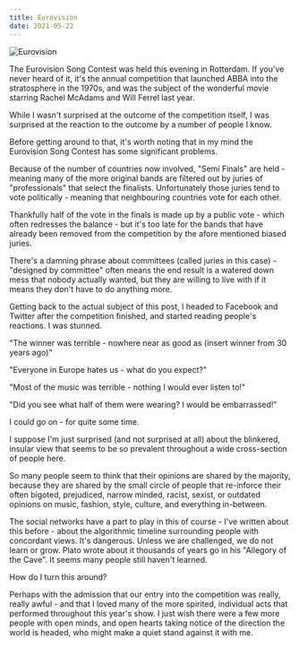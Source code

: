 ```yaml
---
title: Eurovision
date: 2021-05-22
---
```


![Eurovision](https://source.unsplash.com/l7dbl-sUg3k/1600x900)

The Eurovision Song Contest was held this evening in Rotterdam. If you've never heard of it, it's the annual competition that launched ABBA into the stratosphere in the 1970s, and was the subject of the wonderful movie starring Rachel McAdams and Will Ferrel last year.

While I wasn't surprised at the outcome of the competition itself, I was surprised at the reaction to the outcome by a number of people I know.

Before getting around to that, it's worth noting that in my mind the Eurovision Song Contest has some significant problems.

Because of the number of countries now involved, "Semi Finals" are held - meaning many of the more original bands are filtered out by juries of "professionals" that select the finalists. Unfortunately those juries tend to vote politically - meaning that neighbouring countries vote for each other.

Thankfully half of the vote in the finals is made up by a public vote - which often redresses the balance - but it's too late for the bands that have already been removed from the competition by the afore mentioned biased juries.

There's a damning phrase about committees (called juries in this case) - "designed by committee" often means the end result is a watered down mess that nobody actually wanted, but they are willing to live with if it means they don't have to do anything more.

Getting back to the actual subject of this post, I headed to Facebook and Twitter after the competition finished, and started reading people's reactions. I was stunned.

"The winner was terrible - nowhere near as good as (insert winner from 30 years ago)"

"Everyone in Europe hates us - what do you expect?"

"Most of the music was terrible - nothing I would ever listen to!"

"Did you see what half of them were wearing? I would be embarrassed!"

I could go on - for quite some time.

I suppose I'm just surprised (and not surprised at all) about the blinkered, insular view that seems to be so prevalent throughout a wide cross-section of people here.

So many people seem to think that their opinions are shared by the majority, because they are shared by the small circle of people that re-inforce their often bigoted, prejudiced, narrow minded, racist, sexist, or outdated opinions on music, fashion, style, culture, and everything in-between.

The social networks have a part to play in this of course - I've written about this before - about the algorithmic timeline surrounding people with concordant views. It's dangerous. Unless we are challenged, we do not learn or grow. Plato wrote about it thousands of years go in his "Allegory of the Cave". It seems many people still haven't learned.

How do I turn this around?

Perhaps with the admission that our entry into the competition was really, really awful - and that I loved many of the more spirited, individual acts that performed throughout this year's show. I just wish there were a few more people with open minds, and open hearts taking notice of the direction the world is headed, who might make a quiet stand against it with me.